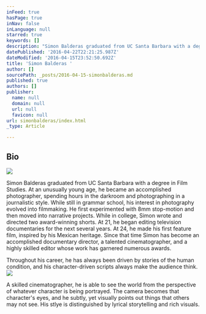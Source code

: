 ```yaml
---
inFeed: true
hasPage: true
inNav: false
inLanguage: null
starred: true
keywords: []
description: "Simon Balderas graduated from UC Santa Barbara with a degree in Film Studies.\_\_At an unusually\_young age, he became an accomplished photographer, spending \_hours in the darkroom and photographing in a journalistic style. \_ While still in grammar school, his interest in photography \_evolved into filmmaking. \_He first experimented with 8mm stop-motion and then moved\_into narrative projects. While in college, Simon wrote and directed two award-winning shorts. At 21, he began editing television documentaries for the next several years. At 24, he\_made his first feature film, inspired by his Mexican heritage.\_\_Since that time Simon has become an accomplished documentary director, a talented cinematographer, and a highly skilled editor whose work has garnered\_numerous awards."
datePublished: '2016-04-22T22:21:25.987Z'
dateModified: '2016-04-15T23:52:50.692Z'
title: 'Simon Balderas '
author: []
sourcePath: _posts/2016-04-15-simonbalderas.md
published: true
authors: []
publisher:
  name: null
  domain: null
  url: null
  favicon: null
url: simonbalderas/index.html
_type: Article

---
```

## Bio
![](https://the-grid-user-content.s3-us-west-2.amazonaws.com/25f31239-2b83-4a75-860a-23fd3640aad5.jpg)

Simon Balderas graduated from UC Santa Barbara with a degree in Film Studies.  At an unusually young age, he became an accomplished photographer, spending  hours in the darkroom and photographing in a journalistic style.   While still in grammar school, his interest in photography  evolved into filmmaking.  He first experimented with 8mm stop-motion and then moved into narrative projects. While in college, Simon wrote and directed two award-winning shorts. At 21, he began editing television documentaries for the next several years. At 24, he made his first feature film, inspired by his Mexican heritage.  Since that time Simon has become an accomplished documentary director, a talented cinematographer, and a highly skilled editor whose work has garnered numerous awards.

Throughout his career, he has always been driven by stories of the human condition, and his character-driven scripts always make the audience think. ![](https://the-grid-user-content.s3-us-west-2.amazonaws.com/92913718-32a3-463f-b6c3-a1aa5b338547.jpg)

A skilled cinematographer, he is able to see the world from the perspective of whatever character is being portrayed.  The camera becomes that character's eyes,  and he subtly, yet visually points out things that others may not see. His stlye is distinguished by lyrical storytelling and rich visuals.